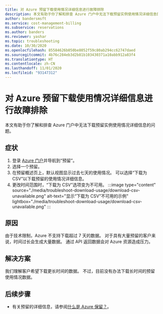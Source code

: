 ```yaml
---
title: 对 Azure 预留下载使用情况详细信息进行故障排除
description: 本文有助于你了解和排查 Azure 门户中无法下载预留实例使用情况详细信息的问题。
author: bandersmsft
ms.service: cost-management-billing
ms.subservice: reservations
ms.author: banders
ms.reviewer: yashar
ms.topic: troubleshooting
ms.date: 10/30/2020
ms.openlocfilehash: 85584626b050be8052f59c80ab294cc62747daed
ms.sourcegitcommit: 4b76c284eb3d2b81b103430371a10abb912a83f4
ms.translationtype: HT
ms.contentlocale: zh-CN
ms.lasthandoff: 11/01/2020
ms.locfileid: "93147312"
---
```

# <a name="troubleshoot-azure-reservation-download-usage-details"></a>对 Azure 预留下载使用情况详细信息进行故障排除

本文有助于你了解和排查 Azure 门户中无法下载预留实例使用情况详细信息的问题。

## <a name="symptoms"></a>症状

1. 登录 [Azure 门户](https://portal.azure.com/)并导航到“预留”。
1. 选择一个预留。
1. 在预留概述页上，默认视图显示过去七天的使用情况。 可以选择“下载为 CSV”以下载预留的使用情况详细信息。
1. 更改时间范围时，“下载为 CSV”选项变为不可用。
    :::image type="content" source="./media/troubleshoot-download-usage/download-csv-unavailable.png" alt-text="显示“下载为 CSV”不可用的示例" lightbox="./media/troubleshoot-download-usage/download-csv-unavailable.png" :::

## <a name="cause"></a>原因

由于技术限制，Azure 不支持下载超过 7 天的数据。 对于具有大量预留的客户来说，时间过长会生成大量数据。 通过 API 返回数据会对 Azure 资源造成压力。

## <a name="solution"></a>解决方案

我们理解客户希望下载更长时间的数据。 不过，目前没有办法下载长时间的预留使用情况数据。

## <a name="next-steps"></a>后续步骤

- 有关预留的详细信息，请参阅[什么是 Azure 保留？](save-compute-costs-reservations.md)。
